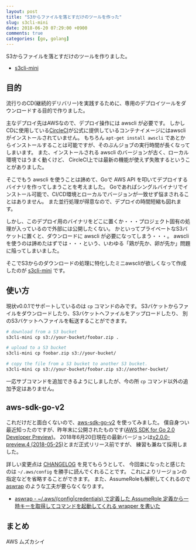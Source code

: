 ```yaml
---
layout: post
title: "S3からファイルを落とすだけのツールを作った"
slug: s3cli-mini
date: 2018-06-20 07:29:00 +0900
comments: true
categories: [go, golang]
---
```


S3からファイルを落とすだけのツールを作りました。

- [s3cli-mini](https://github.com/shogo82148/s3cli-mini)

## 目的

流行りのCD(継続的デリバリー)を実践するために、専用のデプロイツールをダウンロードする目的で作りました。

主なデプロイ先はAWSなので、デプロイ操作には awscli が必要です。
しかしCDに使用している[CircleCI](https://circleci.jp/)が公式に提供しているコンテナイメージにはawscliがインストールされていません。
もちろん `apt-get install awscli` であとからインストールすることは可能ですが、そのぶんジョブの実行時間が長くなってしまいます。
また、インストールされる awscli のバージョンが古く、ローカル環境ではうまく動くけど、
CircleCI上では最新の機能が使えず失敗するということがありました。

そこでもう awscli を使うことは諦めて、Goで AWS API を叩いてデプロイするバイナリを作ってしまうことを考えました。
Goであればシングルバイナリでインストール可能で、CI/CD環境とローカルでバージョンが一致せず悩まされることはありません。
また並行処理が得意なので、デプロイの時間短縮も図れます。

しかし、このデプロイ用のバイナリをどこに置くか・・・プロジェクト固有の処理が入っているので外部には公開したくない。
かといってプライベートなS3バケットに置くと、ダウンロードに awscli が必要になってしまう・・・。
awscli を使うのは諦めたはずでは・・・という、いわゆる「鶏が先か、卵が先か」問題に陥ってしまいました。

そこでS3からのダウンロードの処理に特化したミニawscliが欲しくなって作成したのが [s3cli-mini](https://github.com/shogo82148/s3cli-mini) です。

## 使い方

現状v0.0.1でサポートしているのは `cp` コマンドのみです。
S3バケットからファイルをダウンロードしたり、S3バケットへファイルをアップロードしたり、
別のS3バケットへファイルを転送することができます。

``` bash
# download from a S3 bucket
s3cli-mini cp s3://your-bucket/foobar.zip .

# upload to a S3 bucket
s3cli-mini cp foobar.zip s3://your-bucket/

# copy the file from a S3 bucket to another S3 bucket.
s3cli-mini cp s3://your-bucket/foobar.zip s3://another-bucket/
```

一応サブコマンドを追加できるようにしましたが、今の所 `cp` コマンド以外の追加予定はありません。

## aws-sdk-go-v2

これだけだと面白くないので、[aws-sdk-go-v2](https://github.com/aws/aws-sdk-go-v2) を使ってみました。
僕自身つい最近知ったのですが、昨年末に公開されたものです([AWS SDK for Go 2.0 Developer Preview](https://aws.amazon.com/jp/blogs/developer/aws-sdk-for-go-2-0-developer-preview/))。
2018年6月20日現在の最新バージョンは[v2.0.0-preview.4 (2018-05-25)](https://github.com/aws/aws-sdk-go-v2/releases/tag/v2.0.0-preview.4)とまだ正式リリース前ですが、
練習も兼ねて採用しました。

詳しい変更点は [CHANGELOG](https://github.com/aws/aws-sdk-go-v2/blob/master/CHANGELOG.md#release-v200-preview1-2017-12-21) を見てもらうとして、
今回楽になったと感じたのは `~/.aws/config` を勝手に読んでくれることです。
これによりリージョンの指定などを省略することができます。
また、AssumeRoleも解釈してくれるので [aswrap](https://github.com/fujiwara/aswrap) のような工夫が要らなくなります。

- [aswrap - ~/.aws/(config|credentials) で定義した AssumeRole 定義から一時キーを取得してコマンドを起動してくれる wrapper を書いた](https://sfujiwara.hatenablog.com/entry/2017/12/13/122952)

## まとめ

AWS ムズカシイ

